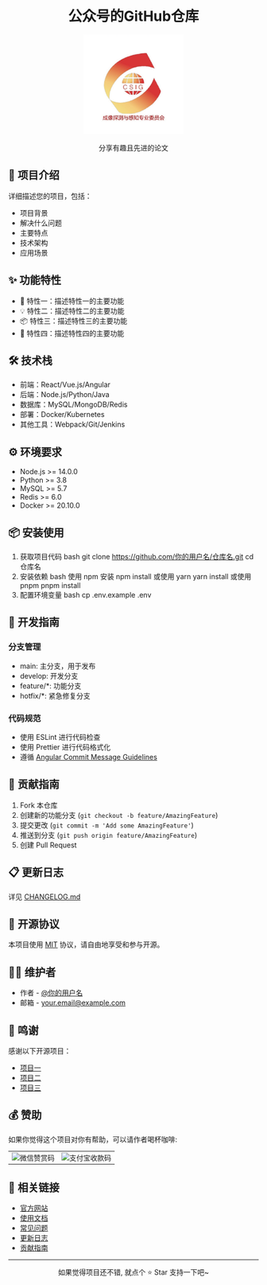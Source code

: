 <div align="center">

# 公众号的GitHub仓库

<p align="center">
  <img src="logo/logo.jpg" alt="项目Logo" width="200"/>
</p>
 

分享有趣且先进的论文

</div>

## 📖 项目介绍

详细描述您的项目，包括：
- 项目背景
- 解决什么问题
- 主要特点
- 技术架构
- 应用场景

## ✨ 功能特性

- 🚀 特性一：描述特性一的主要功能
- 💡 特性二：描述特性二的主要功能
- 📦 特性三：描述特性三的主要功能
- 🔧 特性四：描述特性四的主要功能



## 🛠️ 技术栈

- 前端：React/Vue.js/Angular
- 后端：Node.js/Python/Java
- 数据库：MySQL/MongoDB/Redis
- 部署：Docker/Kubernetes
- 其他工具：Webpack/Git/Jenkins

## ⚙️ 环境要求

- Node.js >= 14.0.0
- Python >= 3.8
- MySQL >= 5.7
- Redis >= 6.0
- Docker >= 20.10.0

## 📦 安装使用

1. 获取项目代码
bash
git clone https://github.com/你的用户名/仓库名.git
cd 仓库名
2. 安装依赖
bash
使用 npm 安装
npm install
或使用 yarn
yarn install
或使用 pnpm
pnpm install
3. 配置环境变量
bash
cp .env.example .env
## 🔨 开发指南

### 分支管理

- main: 主分支，用于发布
- develop: 开发分支
- feature/*: 功能分支
- hotfix/*: 紧急修复分支

### 代码规范

- 使用 ESLint 进行代码检查
- 使用 Prettier 进行代码格式化
- 遵循 [Angular Commit Message Guidelines](https://github.com/angular/angular/blob/master/CONTRIBUTING.md#commit)

## 🤝 贡献指南

1. Fork 本仓库
2. 创建新的功能分支 (`git checkout -b feature/AmazingFeature`)
3. 提交更改 (`git commit -m 'Add some AmazingFeature'`)
4. 推送到分支 (`git push origin feature/AmazingFeature`)
5. 创建 Pull Request

## 📋 更新日志

详见 [CHANGELOG.md](./CHANGELOG.md)

## 📄 开源协议

本项目使用 [MIT](./LICENSE) 协议，请自由地享受和参与开源。

## 👨‍💻 维护者

- 作者 - [@你的用户名](https://github.com/你的用户名)
- 邮箱 - your.email@example.com

## 🤝 鸣谢

感谢以下开源项目：

- [项目一](https://github.com/project1)
- [项目二](https://github.com/project2)
- [项目三](https://github.com/project3)

## 💰 赞助

如果你觉得这个项目对你有帮助，可以请作者喝杯咖啡:

<table>
  <tr>
    <td><img src="assets/wechat.png" alt="微信赞赏码" width="200"/></td>
    <td><img src="assets/alipay.png" alt="支付宝收款码" width="200"/></td>
  </tr>
</table>

## 🔗 相关链接

- [官方网站](https://your-website.com)
- [使用文档](https://your-docs.com)
- [常见问题](https://your-website.com/faq)
- [更新日志](./CHANGELOG.md)
- [贡献指南](./CONTRIBUTING.md)

---

<div align="center">

如果觉得项目还不错, 就点个 ⭐ Star 支持一下吧~

</div>
